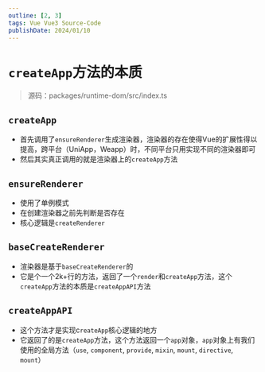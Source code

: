 ```yaml
---
outline: [2, 3]
tags: Vue Vue3 Source-Code
publishDate: 2024/01/10
---
```

# `createApp`方法的本质

> 源码：packages/runtime-dom/src/index.ts

## `createApp`

- 首先调用了`ensureRenderer`生成渲染器，渲染器的存在使得Vue的扩展性得以提高，跨平台（UniApp，Weapp）时，不同平台只用实现不同的渲染器即可
- 然后其实真正调用的就是渲染器上的`createApp`方法

## `ensureRenderer`

- 使用了单例模式
- 在创建渲染器之前先判断是否存在
- 核心逻辑是`createRenderer`

## `baseCreateRenderer`

- 渲染器是基于`baseCreateRenderer`的
- 它是个一个2k+行的方法，返回了一个`render`和`createApp`方法，这个`createApp`方法的本质是`createAppAPI`方法

## `createAppAPI`

- 这个方法才是实现c`reateApp`核心逻辑的地方
- 它返回了的是`createApp`方法，这个方法返回一个`app`对象，`app`对象上有我们使用的全局方法（`use`, `component`, `provide`, `mixin`, `mount`, `directive`, `mount`）